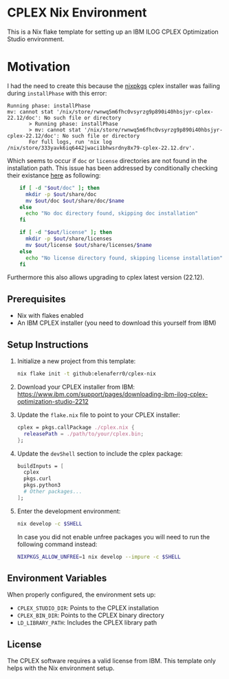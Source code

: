 # CPLEX Nix Environment
This is a Nix flake template for setting up an IBM ILOG CPLEX Optimization Studio environment.

# Motivation
I had the need to create this because the [nixpkgs](https://github.com/NixOS/nixpkgs/blob/master/pkgs/applications/science/math/cplex/default.nix) cplex installer was failing during `installPhase` with this error:
```
Running phase: installPhase
mv: cannot stat '/nix/store/rwnwq5m6fhc0vsyrzg9p890i40hbsjyr-cplex-22.12/doc': No such file or directory
       > Running phase: installPhase
       > mv: cannot stat '/nix/store/rwnwq5m6fhc0vsyrzg9p890i40hbsjyr-cplex-22.12/doc': No such file or directory
       For full logs, run 'nix log /nix/store/333yavk6iq6442jwaci1bhwsrdny8x79-cplex-22.12.drv'.
```
Which seems to occur if `doc` or `license` directories are not found in the installation path. This issue has been addressed by conditionally checking their existance [here](https://github.com/elenaferr0/cplex-nix/blob/d3729e78999a9aaf1a339f825d7e080f66316f8f/template/cplex.nix#L86) as following:

```bash
    if [ -d "$out/doc" ]; then
      mkdir -p $out/share/doc
      mv $out/doc $out/share/doc/$name
    else
      echo "No doc directory found, skipping doc installation"
    fi

    if [ -d "$out/license" ]; then
      mkdir -p $out/share/licenses
      mv $out/license $out/share/licenses/$name
    else
      echo "No license directory found, skipping license installation"
    fi
```

Furthermore this also allows upgrading to cplex latest version (22.12).

## Prerequisites

- Nix with flakes enabled
- An IBM CPLEX installer (you need to download this yourself from IBM)

## Setup Instructions

1. Initialize a new project from this template:
   ```bash
   nix flake init -t github:elenaferr0/cplex-nix
   ```

2. Download your CPLEX installer from IBM:
   https://www.ibm.com/support/pages/downloading-ibm-ilog-cplex-optimization-studio-2212

3. Update the `flake.nix` file to point to your CPLEX installer:
   ```nix
   cplex = pkgs.callPackage ./cplex.nix {
     releasePath = ./path/to/your/cplex.bin;
   };
   ```

4. Update the `devShell` section to include the cplex package:
   ```nix
   buildInputs = [
     cplex
     pkgs.curl
     pkgs.python3
     # Other packages...
   ];
   ```

5. Enter the development environment:
   ```bash
   nix develop -c $SHELL
   ```
   In case you did not enable unfree packages you will need to run the following command instead:
   ```bash
   NIXPKGS_ALLOW_UNFREE=1 nix develop --impure -c $SHELL
   ```

## Environment Variables

When properly configured, the environment sets up:
- `CPLEX_STUDIO_DIR`: Points to the CPLEX installation
- `CPLEX_BIN_DIR`: Points to the CPLEX binary directory
- `LD_LIBRARY_PATH`: Includes the CPLEX library path

## License

The CPLEX software requires a valid license from IBM. This template only helps with the Nix environment setup.
